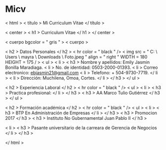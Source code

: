 # Micv
< html >
< título > Mi Curriculum Vitae </ título >

< center > < h1 > Curriculum Vitae </ h1 > </ center >

< cuerpo  bgcolor = " gris " >
< cuerpo >

< h2 > Datos Personales </ h2 >
< hr  color = " black " />
< img  src = " C: \ Users \ mayra \ Downloads \ Foto.jpeg "  align = " right "  WIDTH = 180  HEIGHT = 175 / >
< ul >
< li > < h3 > Nombre y apellidos: Emily Jasmin Bonilla Maradiaga.
< li > No. de identidad: 0503-2000-01393.
< li > Correo electronico: ebjasmin21@gmail.com
< li > Telefono: + 504-9730-7719. </ li >
< li > Dirección: Muchilena, Omoa, Cortes. </ li > </ h3 >
</ ul >

< h2 > Experiencia Laboral </ h2 >
< hr  color = " black " />
< ul >
< li > < h3 > Practica profesional: </ li > </ h3 >
< h3 > AA Marco Tulio Gutiérrez </ h3 >
</ ul >

< h2 > Formación académica </ h2 >
< hr  color = " black " />
< ul >
< li > < h3 > BTP En Administración de Empresas </ li > </ h3 >
< h3 > Promocion 2017 </ h3 >
< h3 > Instituto No Gubernamental Juan Pablo II </ h3 >

< li > < h3 > Pasante universitario de la carreara de Gerencia de Negocios </ li > </ h3 >


</ html >
